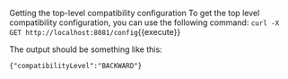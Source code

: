 Getting the top-level compatibility configuration
To get the top level compatibility configuration, you can use the following command:
`curl -X GET http://localhost:8081/config`{{execute}}

The output should be something like this:
```
{"compatibilityLevel":"BACKWARD"}
```